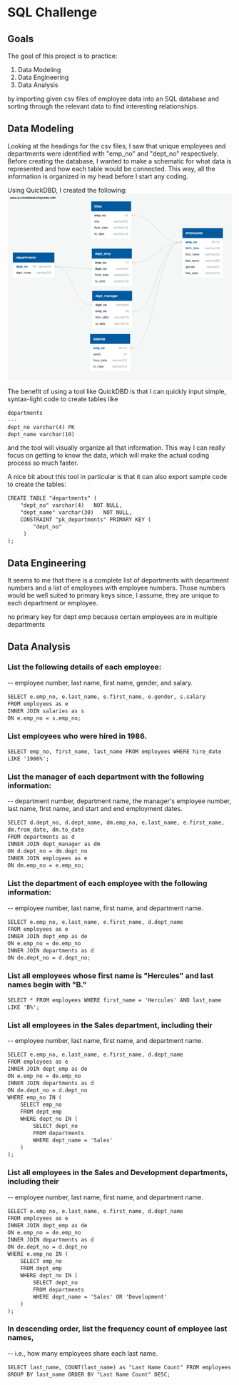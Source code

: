 # SQL Challenge
## Goals
The goal of this project is to practice:

1. Data Modeling
2. Data Engineering
3. Data Analysis

by importing given csv files of employee data into an SQL database and sorting through the relevant data to find interesting relationships.

## Data Modeling
Looking at the headings for the csv files, I saw that unique employees and departments were identified with "emp_no" and "dept_no" respectively. Before creating the database, I wanted to make a schematic for what data is represented and how each table would be connected. This way, all the information is organized in my head before I start any coding.

Using QuickDBD, I created the following:
![ERD_QuickDBD.png](EmployeeSQL/ERD_QuickDBD.png)

The benefit of using a tool like QuickDBD is that I can quickly input simple, syntax-light code to create tables like
```
departments
---
dept_no varchar(4) PK
dept_name varchar(10)
```

and the tool will visually organize all that information. This way I can really focus on getting to know the data, which will make the actual coding process so much faster.

A nice bit about this tool in particular is that it can also export sample code to create the tables:

```
CREATE TABLE "departments" (
    "dept_no" varchar(4)   NOT NULL,
    "dept_name" varchar(30)   NOT NULL,
    CONSTRAINT "pk_departments" PRIMARY KEY (
        "dept_no"
     )
);
```

## Data Engineering
It seems to me that there is a complete list of departments with department numbers and a list of employees with employee numbers. Those numbers would be well suited to primary keys since, I assume, they are unique to each department or employee.

no primary key for dept emp because certain employees are in multiple departments

## Data Analysis
### List the following details of each employee:
-- employee number, last name, first name, gender, and salary.
```
SELECT e.emp_no, e.last_name, e.first_name, e.gender, s.salary
FROM employees as e
INNER JOIN salaries as s
ON e.emp_no = s.emp_no;
```

### List employees who were hired in 1986.
```
SELECT emp_no, first_name, last_name FROM employees WHERE hire_date LIKE '1986%';
```

### List the manager of each department with the following information:
-- department number, department name, the manager's employee number, last name, first name, and start and end employment dates.
```
SELECT d.dept_no, d.dept_name, dm.emp_no, e.last_name, e.first_name, dm.from_date, dm.to_date
FROM departments as d
INNER JOIN dept_manager as dm
ON d.dept_no = dm.dept_no
INNER JOIN employees as e
ON dm.emp_no = e.emp_no;
```

### List the department of each employee with the following information:
-- employee number, last name, first name, and department name.
```
SELECT e.emp_no, e.last_name, e.first_name, d.dept_name
FROM employees as e
INNER JOIN dept_emp as de
ON e.emp_no = de.emp_no
INNER JOIN departments as d
ON de.dept_no = d.dept_no;
```

### List all employees whose first name is "Hercules" and last names begin with "B."
```
SELECT * FROM employees WHERE first_name = 'Hercules' AND last_name LIKE 'B%';
```

### List all employees in the Sales department, including their
-- employee number, last name, first name, and department name.
```
SELECT e.emp_no, e.last_name, e.first_name, d.dept_name
FROM employees as e
INNER JOIN dept_emp as de
ON e.emp_no = de.emp_no
INNER JOIN departments as d
ON de.dept_no = d.dept_no
WHERE emp_no IN (
    SELECT emp_no
    FROM dept_emp
    WHERE dept_no IN (
        SELECT dept_no
        FROM departments
        WHERE dept_name = 'Sales'
    )
);
```

### List all employees in the Sales and Development departments, including their
-- employee number, last name, first name, and department name.
```
SELECT e.emp_no, e.last_name, e.first_name, d.dept_name
FROM employees as e
INNER JOIN dept_emp as de
ON e.emp_no = de.emp_no
INNER JOIN departments as d
ON de.dept_no = d.dept_no
WHERE e.emp_no IN (
    SELECT emp_no
    FROM dept_emp
    WHERE dept_no IN (
        SELECT dept_no
        FROM departments
        WHERE dept_name = 'Sales' OR 'Development'
    )
);
```

### In descending order, list the frequency count of employee last names,
-- i.e., how many employees share each last name.
```
SELECT last_name, COUNT(last_name) as "Last Name Count" FROM employees GROUP BY last_name ORDER BY "Last Name Count" DESC;
```

